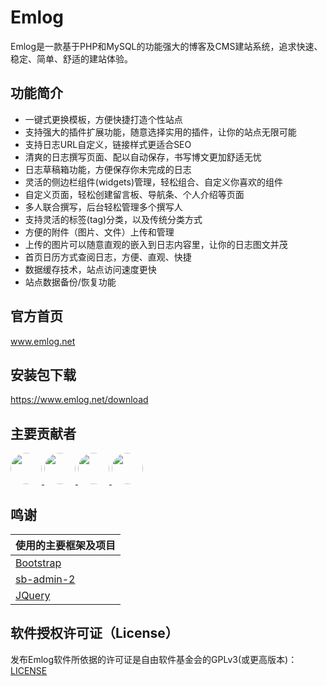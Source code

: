 # Emlog

Emlog是一款基于PHP和MySQL的功能强大的博客及CMS建站系统，追求快速、稳定、简单、舒适的建站体验。


## 功能简介

* 一键式更换模板，方便快捷打造个性站点
* 支持强大的插件扩展功能，随意选择实用的插件，让你的站点无限可能
* 支持日志URL自定义，链接样式更适合SEO
* 清爽的日志撰写页面、配以自动保存，书写博文更加舒适无忧
* 日志草稿箱功能，方便保存你未完成的日志
* 灵活的侧边栏组件(widgets)管理，轻松组合、自定义你喜欢的组件
* 自定义页面，轻松创建留言板、导航条、个人介绍等页面
* 多人联合撰写，后台轻松管理多个撰写人
* 支持灵活的标签(tag)分类，以及传统分类方式
* 方便的附件（图片、文件）上传和管理
* 上传的图片可以随意直观的嵌入到日志内容里，让你的日志图文并茂
* 首页日历方式查阅日志，方便、直观、快捷
* 数据缓存技术，站点访问速度更快
* 站点数据备份/恢复功能


## 官方首页

www.emlog.net

## 安装包下载

https://www.emlog.net/download



## 主要贡献者
<a href="https://github.com/emlog" target="_blank">
<img width="50px" style="border-radius:999px" src="https://avatars.githubusercontent.com/u/4344235?s=50"/>
</a>
<a href="https://github.com/colt-evil" target="_blank">
<img width="50px" style="border-radius:999px" src="https://avatars.githubusercontent.com/u/4045157?s=50"/>
</a>
<a href="https://github.com/Baiqiang" target="_blank">
<img width="50px" style="border-radius:999px" src="https://avatars.githubusercontent.com/u/2390434?s=50"/>
</a>
<a href="https://github.com/vibbow" target="_blank">
<img width="50px" style="border-radius:999px" src="https://avatars.githubusercontent.com/u/6408107?s=50"/>
</a>

## 鸣谢

| 使用的主要框架及项目                                                        |
| ---------------------------------------------------------------- |
| [Bootstrap](https://getbootstrap.com/)                           |
| [sb-admin-2](https://startbootstrap.com/theme/sb-admin-2)        |
| [JQuery](https://jquery.com/)     |


## 软件授权许可证（License）
发布Emlog软件所依据的许可证是自由软件基金会的GPLv3(或更高版本)：[LICENSE](/license.txt)


